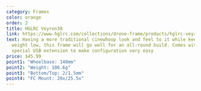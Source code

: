 ```yaml
---
category: Frames
color: orange
order: 2
title: HGLRC Veyron30
link: https://www.hglrc.com/collections/drone-frame/products/hglrc-veyron30cr-3-inches-cinewhoop-indoor-fpv-frame
text: Having a more traditional cinewhoop look and feel to it while keeping the
  weight low, this frame will go well for an all-round build. Comes with a
  special USB extension to make configuration very easy
price: $45.99
point1: "Wheelbase: 140mm"
point2: "Weight: 106.6g"
point3: "Bottom/Top: 2/1.5mm"
point4: "FC Mount: 20x/25.5x"
---
```

